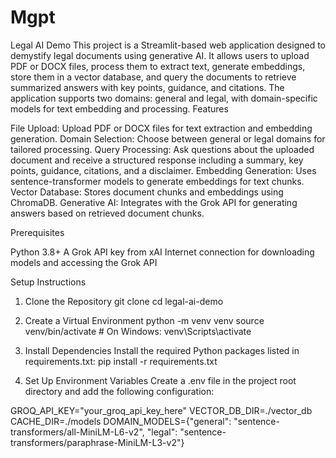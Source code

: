 # Mgpt
Legal AI Demo
This project is a Streamlit-based web application designed to demystify legal documents using generative AI. It allows users to upload PDF or DOCX files, process them to extract text, generate embeddings, store them in a vector database, and query the documents to retrieve summarized answers with key points, guidance, and citations. The application supports two domains: general and legal, with domain-specific models for text embedding and processing.
Features

File Upload: Upload PDF or DOCX files for text extraction and embedding generation.
Domain Selection: Choose between general or legal domains for tailored processing.
Query Processing: Ask questions about the uploaded document and receive a structured response including a summary, key points, guidance, citations, and a disclaimer.
Embedding Generation: Uses sentence-transformer models to generate embeddings for text chunks.
Vector Database: Stores document chunks and embeddings using ChromaDB.
Generative AI: Integrates with the Grok API for generating answers based on retrieved document chunks.

Prerequisites

Python 3.8+
A Grok API key from xAI
Internet connection for downloading models and accessing the Grok API

Setup Instructions
1. Clone the Repository
git clone <repository-url>
cd legal-ai-demo

2. Create a Virtual Environment
python -m venv venv
source venv/bin/activate  # On Windows: venv\Scripts\activate

3. Install Dependencies
Install the required Python packages listed in requirements.txt:
pip install -r requirements.txt

4. Set Up Environment Variables
Create a .env file in the project root directory and add the following configuration:

GROQ_API_KEY="your_groq_api_key_here"
VECTOR_DB_DIR=./vector_db
CACHE_DIR=./models
DOMAIN_MODELS={"general": "sentence-transformers/all-MiniLM-L6-v2", "legal": "sentence-transformers/paraphrase-MiniLM-L3-v2"}
